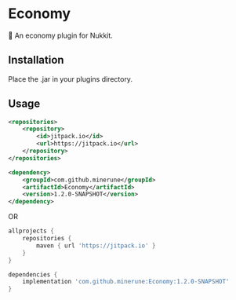 # Economy
💸 An economy plugin for Nukkit.

Installation
--------
Place the .jar in your plugins directory.

Usage
--------
```xml
<repositories>
	<repository>
	    <id>jitpack.io</id>
	    <url>https://jitpack.io</url>
	</repository>
</repositories>

<dependency>
    <groupId>com.github.minerune</groupId>
    <artifactId>Economy</artifactId>
    <version>1.2.0-SNAPSHOT</version>
</dependency>
```
OR
```gradle
allprojects {
	repositories {
		maven { url 'https://jitpack.io' }
	}
}

dependencies {
	implementation 'com.github.minerune:Economy:1.2.0-SNAPSHOT'
}
```
